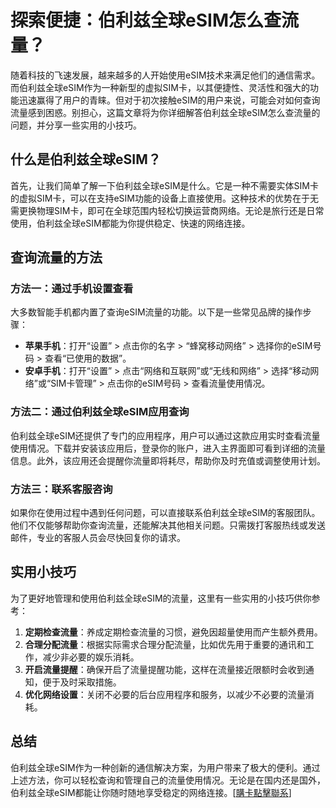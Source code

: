 # 探索便捷：伯利兹全球eSIM怎么查流量？

随着科技的飞速发展，越来越多的人开始使用eSIM技术来满足他们的通信需求。而伯利兹全球eSIM作为一种新型的虚拟SIM卡，以其便捷性、灵活性和强大的功能迅速赢得了用户的青睐。但对于初次接触eSIM的用户来说，可能会对如何查询流量感到困惑。别担心，这篇文章将为你详细解答伯利兹全球eSIM怎么查流量的问题，并分享一些实用的小技巧。

## 什么是伯利兹全球eSIM？

首先，让我们简单了解一下伯利兹全球eSIM是什么。它是一种不需要实体SIM卡的虚拟SIM卡，可以在支持eSIM功能的设备上直接使用。这种技术的优势在于无需更换物理SIM卡，即可在全球范围内轻松切换运营商网络。无论是旅行还是日常使用，伯利兹全球eSIM都能为你提供稳定、快速的网络连接。

## 查询流量的方法

### 方法一：通过手机设置查看

大多数智能手机都内置了查询eSIM流量的功能。以下是一些常见品牌的操作步骤：

- **苹果手机**：打开“设置” > 点击你的名字 > “蜂窝移动网络” > 选择你的eSIM号码 > 查看“已使用的数据”。
- **安卓手机**：打开“设置” > 点击“网络和互联网”或“无线和网络” > 选择“移动网络”或“SIM卡管理” > 点击你的eSIM号码 > 查看流量使用情况。

### 方法二：通过伯利兹全球eSIM应用查询

伯利兹全球eSIM还提供了专门的应用程序，用户可以通过这款应用实时查看流量使用情况。下载并安装该应用后，登录你的账户，进入主界面即可看到详细的流量信息。此外，该应用还会提醒你流量即将耗尽，帮助你及时充值或调整使用计划。

### 方法三：联系客服咨询

如果你在使用过程中遇到任何问题，可以直接联系伯利兹全球eSIM的客服团队。他们不仅能够帮助你查询流量，还能解决其他相关问题。只需拨打客服热线或发送邮件，专业的客服人员会尽快回复你的请求。

## 实用小技巧

为了更好地管理和使用伯利兹全球eSIM的流量，这里有一些实用的小技巧供你参考：

1. **定期检查流量**：养成定期检查流量的习惯，避免因超量使用而产生额外费用。
2. **合理分配流量**：根据实际需求合理分配流量，比如优先用于重要的通讯和工作，减少非必要的娱乐消耗。
3. **开启流量提醒**：确保开启了流量提醒功能，这样在流量接近限额时会收到通知，便于及时采取措施。
4. **优化网络设置**：关闭不必要的后台应用程序和服务，以减少不必要的流量消耗。

## 总结

伯利兹全球eSIM作为一种创新的通信解决方案，为用户带来了极大的便利。通过上述方法，你可以轻松查询和管理自己的流量使用情况。无论是在国内还是国外，伯利兹全球eSIM都能让你随时随地享受稳定的网络连接。[[購卡點擊聯系](https://t.me/s/esim1088)]